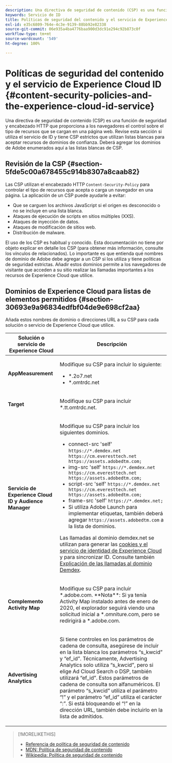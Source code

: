 ```yaml
---
description: Una directiva de seguridad de contenido (CSP) es una función de seguridad y encabezado HTTP que proporciona a los navegadores el control sobre el tipo de recursos que se cargan en una página web. Revise esta sección si utiliza el servicio de ID y tiene CSP estrictos que utilizan listas blancas para aceptar recursos de dominios de confianza. Deberá agregar los dominios de Adobe enumerados aquí a las listas blancas de CSP.
keywords: Servicio de ID
title: Políticas de seguridad del contenido y el servicio de Experience Cloud ID
exl-id: e35c6809-764e-4c3e-9139-88bb92e82338
source-git-commit: 06e935a4ba4776baa900d3dc91e294c92b873c0f
workflow-type: tm+mt
source-wordcount: '549'
ht-degree: 100%

---
```


# Políticas de seguridad del contenido y el servicio de Experience Cloud ID {#content-security-policies-and-the-experience-cloud-id-service}

Una directiva de seguridad de contenido (CSP) es una función de seguridad y encabezado HTTP que proporciona a los navegadores el control sobre el tipo de recursos que se cargan en una página web. Revise esta sección si utiliza el servicio de ID y tiene CSP estrictos que utilizan listas blancas para aceptar recursos de dominios de confianza. Deberá agregar los dominios de Adobe enumerados aquí a las listas blancas de CSP.

## Revisión de la CSP  {#section-5fde5c00a678455c914b8307a8caab82}

Las CSP utilizan el encabezado HTTP `Content-Security-Policy` para controlar el tipo de recursos que acepta o carga un navegador en una página. La aplicación de un CSP puede ayudarle a evitar:

* Que se carguen los archivos JavaScript si el origen es desconocido o no se incluye en una lista blanca.
* Ataques de ejecución de scripts en sitios múltiples (XXS).
* Ataques de inyección de datos.
* Ataques de modificación de sitios web.
* Distribución de malware.

El uso de los CSP es habitual y conocido. Esta documentación no tiene por objeto explicar en detalle los CSP (para obtener más información, consulte los vínculos de relacionados). Lo importante es que entienda qué nombres de dominio de Adobe debe agregar a un CSP si los utiliza y tiene políticas de seguridad estrictas. Añadir estos dominios permite a los navegadores de visitante que acceden a su sitio realizar las llamadas importantes a los recursos de Experience Cloud que utilice.

## Dominios de Experience Cloud para listas de elementos permitidos {#section-30693e9a96834edfbf04de9e698cf2aa}

Añada estos nombres de dominio o direcciones URL a su CSP para cada solución o servicio de Experience Cloud que utilice.

<table id="table_EC9FC999A62D4B7A830CE73B0AB9EF3C"> 
 <thead> 
  <tr> 
   <th colname="col1" class="entry"> Solución o servicio de Experience Cloud </th> 
   <th colname="col2" class="entry"> Descripción </th> 
  </tr> 
 </thead>
 <tbody> 
  <tr> 
   <td colname="col1"> <p> <b>AppMeasurement</b> </p> </td> 
   <td colname="col2"> <p>Modifique su CSP para incluir lo siguiente: </p> <p> 
     <ul id="ul_7522AE83A03A4115A84DF5B32D6DD79B"> 
      <li id="li_AB1EC161FB154BEDA1BEFE76C8A38A90"> <span class="codeph"> *.2o7.net</span> </li> 
      <li id="li_4B12A283716746949201528CD6AF529E"> <span class="codeph"> *.omtrdc.net</span> </li> 
     </ul> </p> </td> 
  </tr> 
  <tr> 
   <td colname="col1"> <p> <b>Target</b> </p> </td> 
   <td colname="col2"> <p>Modifique su CSP para incluir <span class="codeph">*.tt.omtrdc.net</span>. </p> </td> 
  </tr> 
  <tr> 
   <td colname="col1"> <p> <b>Servicio de Experience Cloud ID y Audience Manager</b> </p> </td> 
   <td colname="col2"> <p>Modifique su CSP para incluir los siguientes dominios.</p> 
   <p><ul>
   <li>connect-src 'self' <code>https://*.demdex.net https://cm.everesttech.net https://assets.adobedtm.com;</code></li>
   <li>img-src 'self' <code>https://*.demdex.net https://cm.everesttech.net https://assets.adobedtm.com;</code></li>
   <li>script-src 'self' <code>https://*.demdex.net https://cm.everesttech.net https://assets.adobedtm.com;</code></li>
   <li>frame-src 'self' <code>https://*.demdex.net;</code></li>
   <li>Si utiliza Adobe Launch para implementar etiquetas, también deberá agregar <code>https://assets.adobedtm.com</code> a la lista de dominios.</li></ul></p> <p>Las llamadas al dominio <span class="codeph">demdex.net</span> se utilizan para generar las <a href="../introduction/cookies.md" format="dita" scope="local">cookies y el servicio de identidad de Experience Cloud</a> y para sincronizar ID. Consulte también <a href="https://docs.adobe.com/content/help/es-ES/audience-manager/user-guide/reference/demdex-calls.html" format="https" scope="external">Explicación de las llamadas al dominio Demdex</a>. </p> </td> </tr> 
 <tr>
 <td colname="col1"> <p> <b>Complemento Activity Map</b> </p> </td> 
 <td colname="col2"> <p>Modifique su CSP para incluir *.adobe.com. **Nota**: Si ya tenía Activity Map instalado antes de enero de 2020, el explorador seguirá viendo una solicitud inicial a *.omniture.com, pero se redirigirá a *.adobe.com. </p></td> 
 </tr>
 <tr>
 <td colname="col1"> <p> <b>Advertising Analytics</b> </p> </td> 
 <td colname="col2"> <p>Si tiene controles en los parámetros de cadena de consulta, asegúrese de incluir en la lista blanca los parámetros “s_kwcid” y “ef_id”. Técnicamente, Advertising Analytics solo utiliza “s_kwcid”, pero si elige Ad Cloud Search o DSP, también utilizará “ef_id”. Estos parámetros de cadena de consulta son alfanuméricos. El parámetro “s_kwcid” utiliza el parámetro “!” y el parámetro “ef_id” utiliza el carácter “:”. Si está bloqueando el “!” en la dirección URL, también debe incluirlo en la lista de admitidos.</p></td> 
 </tr>
 </tbody> 
</table>

>[!MORELIKETHIS]
>
>* [Referencia de política de seguridad de contenido](https://content-security-policy.com/)
>* [MDN: Política de seguridad de contenido](https://developer.mozilla.org/en-US/docs/Web/HTTP/CSP)
>* [Wikipedia: Política de seguridad de contenido](https://en.wikipedia.org/wiki/Content_Security_Policy)

